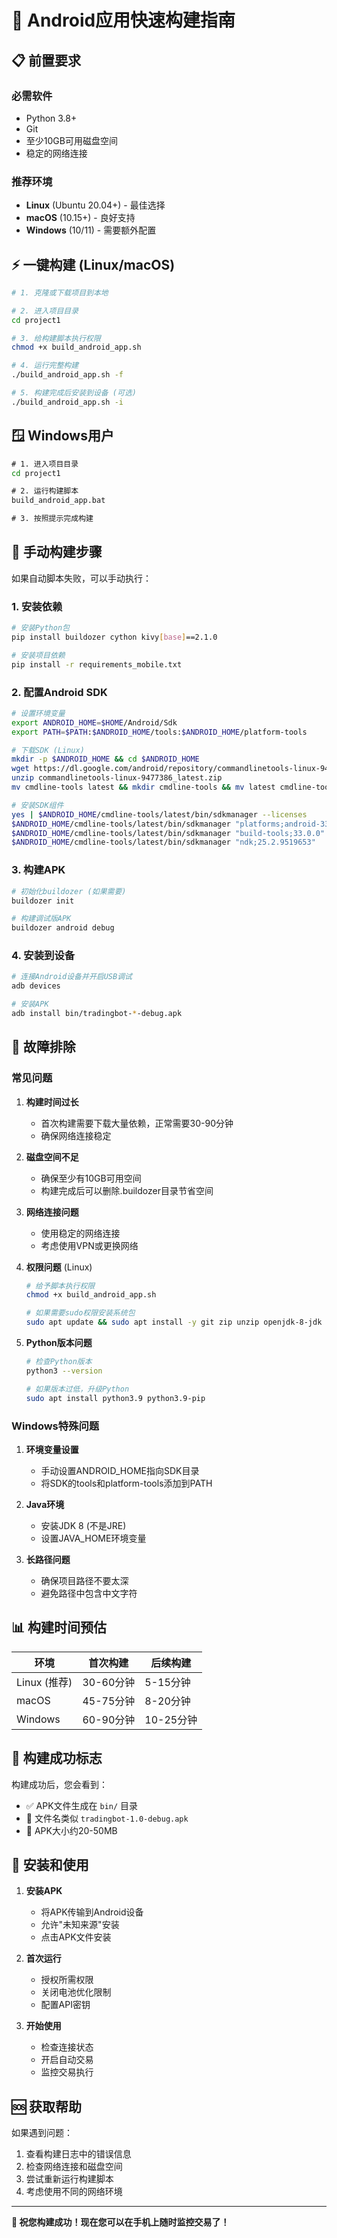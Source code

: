 # 🚀 Android应用快速构建指南

## 📋 前置要求

### 必需软件
- Python 3.8+ 
- Git
- 至少10GB可用磁盘空间
- 稳定的网络连接

### 推荐环境
- **Linux** (Ubuntu 20.04+) - 最佳选择
- **macOS** (10.15+) - 良好支持  
- **Windows** (10/11) - 需要额外配置

## ⚡ 一键构建 (Linux/macOS)

```bash
# 1. 克隆或下载项目到本地

# 2. 进入项目目录
cd project1

# 3. 给构建脚本执行权限
chmod +x build_android_app.sh

# 4. 运行完整构建
./build_android_app.sh -f

# 5. 构建完成后安装到设备 (可选)
./build_android_app.sh -i
```

## 🪟 Windows用户

```cmd
# 1. 进入项目目录
cd project1

# 2. 运行构建脚本
build_android_app.bat

# 3. 按照提示完成构建
```

## 📱 手动构建步骤

如果自动脚本失败，可以手动执行：

### 1. 安装依赖
```bash
# 安装Python包
pip install buildozer cython kivy[base]==2.1.0

# 安装项目依赖
pip install -r requirements_mobile.txt
```

### 2. 配置Android SDK
```bash
# 设置环境变量
export ANDROID_HOME=$HOME/Android/Sdk
export PATH=$PATH:$ANDROID_HOME/tools:$ANDROID_HOME/platform-tools

# 下载SDK (Linux)
mkdir -p $ANDROID_HOME && cd $ANDROID_HOME
wget https://dl.google.com/android/repository/commandlinetools-linux-9477386_latest.zip
unzip commandlinetools-linux-9477386_latest.zip
mv cmdline-tools latest && mkdir cmdline-tools && mv latest cmdline-tools/

# 安装SDK组件
yes | $ANDROID_HOME/cmdline-tools/latest/bin/sdkmanager --licenses
$ANDROID_HOME/cmdline-tools/latest/bin/sdkmanager "platforms;android-33"
$ANDROID_HOME/cmdline-tools/latest/bin/sdkmanager "build-tools;33.0.0"
$ANDROID_HOME/cmdline-tools/latest/bin/sdkmanager "ndk;25.2.9519653"
```

### 3. 构建APK
```bash
# 初始化buildozer (如果需要)
buildozer init

# 构建调试版APK
buildozer android debug
```

### 4. 安装到设备
```bash
# 连接Android设备并开启USB调试
adb devices

# 安装APK
adb install bin/tradingbot-*-debug.apk
```

## 🔧 故障排除

### 常见问题

1. **构建时间过长**
   - 首次构建需要下载大量依赖，正常需要30-90分钟
   - 确保网络连接稳定

2. **磁盘空间不足**
   - 确保至少有10GB可用空间
   - 构建完成后可以删除.buildozer目录节省空间

3. **网络连接问题**
   - 使用稳定的网络连接
   - 考虑使用VPN或更换网络

4. **权限问题** (Linux)
   ```bash
   # 给予脚本执行权限
   chmod +x build_android_app.sh
   
   # 如果需要sudo权限安装系统包
   sudo apt update && sudo apt install -y git zip unzip openjdk-8-jdk
   ```

5. **Python版本问题**
   ```bash
   # 检查Python版本
   python3 --version
   
   # 如果版本过低，升级Python
   sudo apt install python3.9 python3.9-pip
   ```

### Windows特殊问题

1. **环境变量设置**
   - 手动设置ANDROID_HOME指向SDK目录
   - 将SDK的tools和platform-tools添加到PATH

2. **Java环境**
   - 安装JDK 8 (不是JRE)
   - 设置JAVA_HOME环境变量

3. **长路径问题**
   - 确保项目路径不要太深
   - 避免路径中包含中文字符

## 📊 构建时间预估

| 环境 | 首次构建 | 后续构建 |
|------|----------|----------|
| Linux (推荐) | 30-60分钟 | 5-15分钟 |
| macOS | 45-75分钟 | 8-20分钟 |
| Windows | 60-90分钟 | 10-25分钟 |

## 🎯 构建成功标志

构建成功后，您会看到：
- ✅ APK文件生成在 `bin/` 目录
- 📱 文件名类似 `tradingbot-1.0-debug.apk`
- 📏 APK大小约20-50MB

## 📱 安装和使用

1. **安装APK**
   - 将APK传输到Android设备
   - 允许"未知来源"安装
   - 点击APK文件安装

2. **首次运行**
   - 授权所需权限
   - 关闭电池优化限制
   - 配置API密钥

3. **开始使用**
   - 检查连接状态
   - 开启自动交易
   - 监控交易执行

## 🆘 获取帮助

如果遇到问题：
1. 查看构建日志中的错误信息
2. 检查网络连接和磁盘空间
3. 尝试重新运行构建脚本
4. 考虑使用不同的网络环境

---

**🎉 祝您构建成功！现在您可以在手机上随时监控交易了！**
